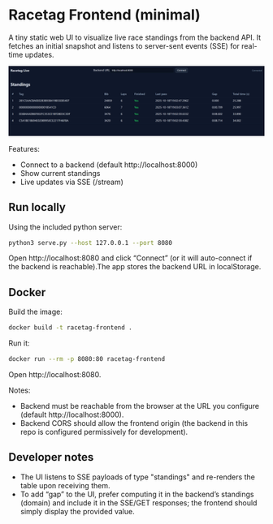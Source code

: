 # Racetag Frontend (minimal)

A tiny static web UI to visualize live race standings from the backend API. It fetches an initial snapshot and listens to server-sent events (SSE) for real-time updates.

![alt text](<docs/Screenshot 2025-10-18 210334.png>)

Features:
- Connect to a backend (default http://localhost:8000)
- Show current standings
- Live updates via SSE (/stream)

## Run locally

Using the included python server:

```bash
python3 serve.py --host 127.0.0.1 --port 8080
```

Open http://localhost:8080 and click “Connect” (or it will auto-connect if the backend is reachable).The app stores the backend URL in localStorage.

## Docker

Build the image:

```bash
docker build -t racetag-frontend .
```

Run it:

```bash
docker run --rm -p 8080:80 racetag-frontend
```

Open http://localhost:8080.

Notes:
- Backend must be reachable from the browser at the URL you configure (default http://localhost:8000).
- Backend CORS should allow the frontend origin (the backend in this repo is configured permissively for development).

## Developer notes

- The UI listens to SSE payloads of type "standings" and re-renders the table upon receiving them.
- To add “gap” to the UI, prefer computing it in the backend’s standings (domain) and include it in the SSE/GET responses; the frontend should simply display the provided value.
